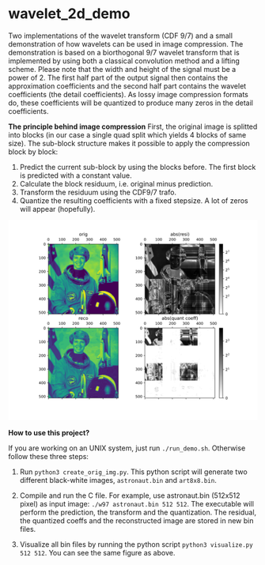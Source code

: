 # wavelet_2d_demo
Two implementations of the wavelet transform (CDF 9/7) and a small demonstration of how wavelets can be used in image compression.
The demonstration is based on a biorthogonal 9/7 wavelet transform that is implemented by using both a classical convolution method and a lifting scheme. Please note that the width and height of the signal must be a power of 2. The first half part of the output signal then contains the approximation coefficients and the second half part contains the wavelet coefficients (the detail coefficients). As lossy image compression formats do, these coefficients will be quantized to produce many zeros in the detail coefficients.

**The principle behind image compression**
First, the original image is splitted into blocks (in our case a single quad split which yields 4 blocks of same size). The sub-block structure makes it possible to apply the compression block by block:
1. Predict the current sub-block by using the blocks before. The first block is predicted with a constant value.
2. Calculate the block residuum, i.e. original minus prediction.
3. Transform the residuum using the CDF9/7 trafo.
4. Quantize the resulting coefficients with a fixed stepsize. A lot of zeros will appear (hopefully).

![Compression demo](https://github.com/PaulKeydel/wavelet_2d_demo/blob/main/Figure_1.svg)

**How to use this project?**

If you are working on an UNIX system, just run `./run_demo.sh`. Otherwise follow these three steps:

1. Run `python3 create_orig_img.py`. This python script will generate two different black-white images, `astronaut.bin` and `art8x8.bin`.

2. Compile and run the C file. For example, use astronaut.bin (512x512 pixel) as input image: `./w97 astronaut.bin 512 512`. The executable will perform the prediction, the transform and the quantization. The residual, the quantized coeffs and the reconstructed image are stored in new bin files.

3. Visualize all bin files by running the python script `python3 visualize.py 512 512`. You can see the same figure as above.